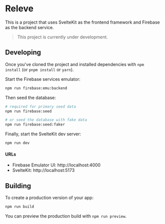 # Releve

This is a project that uses SvelteKit as the frontend framework and Firebase as the backend service.

> This project is currently under development.

## Developing

Once you've cloned the project and installed dependencies with `npm install` (or `pnpm install` or `yarn`).

Start the Firebase services emulator:

```bash
npm run firebase:emu:backend
```

Then seed the database:

```bash
# required for primary seed data
npm run firebase:seed

# or seed the database with fake data
npm run firebase:seed:faker
```

Finally, start the SvelteKit dev server:

```bash
npm run dev
```

#### URLs

-   Firebase Emulator UI: http://localhost:4000
-   SvelteKit: http://localhost:5173

## Building

To create a production version of your app:

```bash
npm run build
```

You can preview the production build with `npm run preview`.
